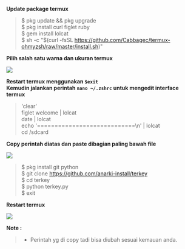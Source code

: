 **Update package termux**

> $ pkg update && pkg upgrade           
> $ pkg install curl figlet ruby                         
> $ gem install lolcat                                
> $ sh -c "$(curl -fsSL https://github.com/Cabbagec/termux-ohmyzsh/raw/master/install.sh)"   

**Pilih salah satu warna dan ukuran termux**

![](https://i.ibb.co/yf5YpVZ/photo-2020-11-24-20-16-05.jpg)

**Restart termux menggunakan `$exit`**                                  
**Kemudin jalankan perintah `nano ~/.zshrc` untuk mengedit interface termux**

> 'clear'               
> figlet welcome | lolcat                  
> date | lolcat                   
> echo '============================\n' | lolcat              
> cd /sdcard                        

**Copy perintah diatas dan paste dibagian paling bawah file**

![](https://i.ibb.co/sVYQ0Nj/photo-2020-11-24-20-16-02.jpg)

> $ pkg install git python                          
> $ git clone https://github.com/anarki-install/terkey    
> $ cd terkey                           
> $ python terkey.py                        
> $ exit                              

**Restart termux**

![](https://i.ibb.co/S6LpdrC/photo-2020-11-24-20-26-33.jpg)

**Note :**
>- Perintah yg di copy tadi bisa diubah sesuai kemauan anda.
